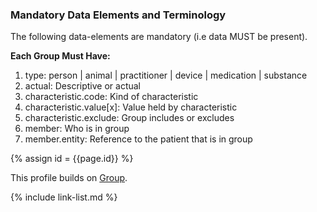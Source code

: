 <!--Begin Generated Intro Tag (DO NOT REMOVE)-->
### Mandatory Data Elements and Terminology
The following data-elements are mandatory (i.e data MUST be present).

**Each Group Must Have:**
1. type: person \| animal \| practitioner \| device \| medication \| substance
2. actual: Descriptive or actual
3. characteristic.code: Kind of characteristic
4. characteristic.value[x]: Value held by characteristic
5. characteristic.exclude: Group includes or excludes
6. member: Who is in group
7. member.entity: Reference to the patient that is in group

<!--End Generated Intro (DO NOT REMOVE)-->


{% assign id = {{page.id}} %}

This profile builds on [Group](https://www.hl7.org/fhir/group.html).

<!--

Each {{site.data.structuredefinitions.[id].type}} *should* have ([Must Support](guidance.html#must-support)):

1. The beneficiary

-->

<!-- ### Examples-->

<!--{% include list-simple-organizations.xhtml %} -->

{% include link-list.md %}
